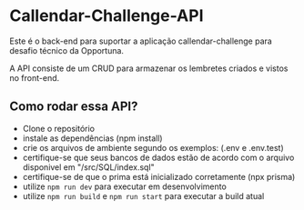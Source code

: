 # Callendar-Challenge-API

Este é o back-end para suportar a aplicação callendar-challenge para desafio técnico da Opportuna.

A API consiste de um CRUD para armazenar os lembretes criados e vistos no front-end.

## Como rodar essa API?

- Clone o repositório
- instale as dependências (npm install)
- crie os arquivos de ambiente segundo os exemplos: (.env e .env.test)
- certifique-se que seus bancos de dados estão de acordo com o arquivo disponivel em "/src/SQL/index.sql"
- certifique-se de que o prima está inicializado corretamente (npx prisma)
- utilize `npm run dev` para executar em desenvolvimento
- utilize `npm run build` e `npm run start` para executar a build atual
